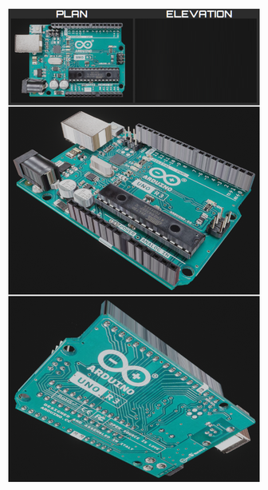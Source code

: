 ![plane](/ComponentryKiro/uno_rev3/plan_elevation.png)
![upper](/ComponentryKiro/uno_rev3/upper.png)
![lower](/ComponentryKiro/uno_rev3/lower.png)